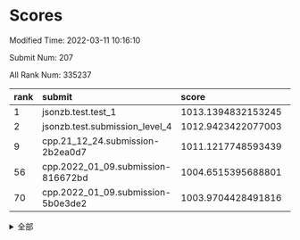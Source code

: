 # Scores

Modified Time: 2022-03-11 10:16:10

Submit Num: 207

All Rank Num: 335237

| rank |               submit               |       score        |       sigma        | pk_num |
| :--- | :--------------------------------- | :----------------- | :----------------- | :----- |
| 1    | jsonzb.test.test_1                 | 1013.1394832153245 | 0.8150302934214032 | 6473   |
| 2    | jsonzb.test.submission_level_4     | 1012.9423422077003 | 0.7952064098308711 | 6478   |
| 9    | cpp.21_12_24.submission-2b2ea0d7   | 1011.1217748593439 | 0.7830188208428177 | 6476   |
| 56   | cpp.2022_01_09.submission-816672bd | 1004.6515395688801 | 0.7249574081540504 | 6474   |
| 70   | cpp.2022_01_09.submission-5b0e3de2 | 1003.9704428491816 | 0.7076702369915228 | 6479   |


<details>
<summary>全部</summary>

| rank |                 submit                 |       score        |       sigma        | pk_num |
| :--- | :------------------------------------- | :----------------- | :----------------- | :----- |
| 1    | jsonzb.test.test_1                     | 1013.1394832153245 | 0.8150302934214032 | 6473   |
| 2    | jsonzb.test.submission_level_4         | 1012.9423422077003 | 0.7952064098308711 | 6478   |
| 3    | gobigger.level_3.submission_level_3_17 | 1012.0762334064585 | 0.7905255615243862 | 6479   |
| 4    | gobigger.level_3.submission_level_3_23 | 1011.9264305591871 | 0.7758109805830984 | 6478   |
| 5    | gobigger.level_3.submission_level_3_43 | 1011.5523913964718 | 0.75947070729888   | 6477   |
| 6    | gobigger.level_3.submission_level_3_13 | 1011.4081822963429 | 0.7811174352142269 | 6483   |
| 7    | gobigger.level_3.submission_level_3_11 | 1011.4012629468202 | 0.7647434579473062 | 6481   |
| 8    | gobigger.level_3.submission_level_3_20 | 1011.3355258588319 | 0.7409202706047119 | 6474   |
| 9    | cpp.21_12_24.submission-2b2ea0d7       | 1011.1217748593439 | 0.7830188208428177 | 6476   |
| 10   | gobigger.level_3.submission_level_3_45 | 1011.1115735314204 | 0.7719182646166715 | 6480   |
| 11   | gobigger.level_3.submission_level_3_49 | 1011.0603199555521 | 0.7839939507831044 | 6479   |
| 12   | gobigger.level_3.submission_level_3_30 | 1011.0299609791167 | 0.7599684752583629 | 6485   |
| 13   | gobigger.level_3.submission_level_3_36 | 1011.0050701916364 | 0.7657462982311742 | 6478   |
| 14   | gobigger.level_3.submission_level_3_14 | 1010.9548534423644 | 0.7816640350639519 | 6484   |
| 15   | gobigger.level_3.submission_level_3_7  | 1010.714089376033  | 0.7729947164715478 | 6479   |
| 16   | gobigger.level_3.submission_level_3_40 | 1010.5896593816434 | 0.7596280439710242 | 6477   |
| 17   | gobigger.level_3.submission_level_3_9  | 1010.5648384647574 | 0.7546497641760579 | 6476   |
| 18   | gobigger.level_3.submission_level_3_46 | 1010.472427722871  | 0.7682578536169464 | 6482   |
| 19   | gobigger.level_3.submission_level_3_29 | 1010.4240740200843 | 0.7539031072903783 | 6481   |
| 20   | gobigger.level_3.submission_level_3_5  | 1010.4026845645456 | 0.7436516263729062 | 6478   |
| 21   | gobigger.level_3.submission_level_3_25 | 1010.3267711461093 | 0.7711717463119829 | 6474   |
| 22   | gobigger.level_3.submission_level_3_42 | 1010.3053650004603 | 0.7567891392873355 | 6478   |
| 23   | gobigger.level_3.submission_level_3_24 | 1010.2120628577721 | 0.7536374001201162 | 6473   |
| 24   | gobigger.level_3.submission_level_3_44 | 1010.1759743938507 | 0.762573909571075  | 6478   |
| 25   | gobigger.level_3.submission_level_3_16 | 1010.1646314734786 | 0.7595062562787023 | 6477   |
| 26   | gobigger.level_3.submission_level_3_39 | 1010.1543501557501 | 0.7743270982806155 | 6480   |
| 27   | gobigger.level_3.submission_level_3_8  | 1010.1531306938648 | 0.7378357521207474 | 6476   |
| 28   | gobigger.level_3.submission_level_3_33 | 1010.1420220378606 | 0.7761073703067856 | 6478   |
| 29   | gobigger.level_3.submission_level_3_22 | 1010.1092865040197 | 0.7526210751806826 | 6477   |
| 30   | gobigger.level_3.submission_level_3_41 | 1010.0680392203208 | 0.7654122323543174 | 6478   |
| 31   | gobigger.level_3.submission_level_3_19 | 1009.8671954194225 | 0.7541079720184886 | 6481   |
| 32   | gobigger.level_3.submission_level_3_18 | 1009.7292331756834 | 0.7435463358486156 | 6478   |
| 33   | gobigger.level_3.submission_level_3_34 | 1009.7055068605049 | 0.755280827921701  | 6478   |
| 34   | gobigger.level_3.submission_level_3_10 | 1009.627595722418  | 0.7419440479641222 | 6475   |
| 35   | gobigger.level_3.submission_level_3_38 | 1009.583424556487  | 0.7497317771334301 | 6483   |
| 36   | gobigger.level_3.submission_level_3_0  | 1009.5643952566284 | 0.7549463010647064 | 6477   |
| 37   | gobigger.level_3.submission_level_3_6  | 1009.5209127899556 | 0.7630708192025251 | 6477   |
| 38   | gobigger.level_3.submission_level_3_2  | 1009.491734576934  | 0.7439470593645656 | 6482   |
| 39   | gobigger.level_3.submission_level_3_28 | 1009.4744219273272 | 0.755934852974757  | 6482   |
| 40   | gobigger.level_3.submission_level_3_31 | 1009.4605702962673 | 0.7720684782420156 | 6479   |
| 41   | gobigger.level_3.submission_level_3_37 | 1009.2907245455016 | 0.7667766961038863 | 6481   |
| 42   | gobigger.level_3.submission_level_3_1  | 1009.2716831600251 | 0.7525085006129167 | 6477   |
| 43   | gobigger.level_3.submission_level_3_26 | 1009.2685647690462 | 0.7447585532606443 | 6474   |
| 44   | gobigger.level_3.submission_level_3_27 | 1009.2652407845897 | 0.76566060409169   | 6477   |
| 45   | gobigger.level_3.submission_level_3_48 | 1009.2563495287709 | 0.7643299892188447 | 6473   |
| 46   | gobigger.level_3.submission_level_3_35 | 1009.1790910921744 | 0.7269138254145726 | 6474   |
| 47   | gobigger.level_3.submission_level_3_3  | 1009.1766694858496 | 0.7391697033418275 | 6477   |
| 48   | gobigger.level_3.submission_level_3_32 | 1009.1415804111899 | 0.7386698484093526 | 6476   |
| 49   | gobigger.level_3.submission_level_3_15 | 1009.1022790982464 | 0.7428012078298402 | 6484   |
| 50   | gobigger.level_3.submission_level_3_4  | 1009.097481808535  | 0.7442063764778151 | 6476   |
| 51   | gobigger.level_3.submission_level_3_21 | 1009.0722827372393 | 0.7647558003000458 | 6478   |
| 52   | gobigger.level_3.submission_level_3_12 | 1008.9039663526345 | 0.7331171988496932 | 6474   |
| 53   | gobigger.level_3.submission_level_3_47 | 1008.7457827705721 | 0.7410330791463168 | 6477   |
| 54   | gobigger.level_1.submission_level_1_30 | 1004.8874530415802 | 0.7379604949766435 | 6475   |
| 55   | gobigger.level_1.submission_level_1_29 | 1004.8033923250076 | 0.7406983374227666 | 6478   |
| 56   | cpp.2022_01_09.submission-816672bd     | 1004.6515395688801 | 0.7249574081540504 | 6474   |
| 57   | gobigger.level_1.submission_level_1_26 | 1004.5493902564316 | 0.7086041377185535 | 6474   |
| 58   | gobigger.level_1.submission_level_1_9  | 1004.4788477032604 | 0.7233161565543632 | 6476   |
| 59   | gobigger.level_1.submission_level_1_1  | 1004.47491433014   | 0.7337440202608244 | 6482   |
| 60   | gobigger.level_1.submission_level_1_21 | 1004.4549429167479 | 0.7208482858488922 | 6478   |
| 61   | gobigger.level_1.submission_level_1_15 | 1004.4361725868872 | 0.7290953895174879 | 6477   |
| 62   | gobigger.level_1.submission_level_1_35 | 1004.2957978166587 | 0.7256536013008029 | 6475   |
| 63   | gobigger.level_1.submission_level_1_45 | 1004.2382196074609 | 0.7201680196116085 | 6475   |
| 64   | gobigger.level_1.submission_level_1_18 | 1004.1899375177848 | 0.7207096233854561 | 6481   |
| 65   | gobigger.level_1.submission_level_1_17 | 1004.1790757212384 | 0.7349142637287134 | 6479   |
| 66   | gobigger.level_1.submission_level_1_3  | 1004.1577215065879 | 0.7169272856751683 | 6475   |
| 67   | gobigger.level_1.submission_level_1_34 | 1004.1429542293151 | 0.7049967636855121 | 6480   |
| 68   | gobigger.level_1.submission_level_1_44 | 1004.0998442112485 | 0.726562407593226  | 6479   |
| 69   | gobigger.level_1.submission_level_1_2  | 1004.0736286114802 | 0.7220676750885267 | 6476   |
| 70   | cpp.2022_01_09.submission-5b0e3de2     | 1003.9704428491816 | 0.7076702369915228 | 6479   |
| 71   | gobigger.level_1.submission_level_1_13 | 1003.8051356186094 | 0.7179953871965842 | 6476   |
| 72   | gobigger.level_1.submission_level_1_33 | 1003.7405556408622 | 0.7145631941673595 | 6476   |
| 73   | gobigger.level_1.submission_level_1_0  | 1003.7401871490291 | 0.7247453347979264 | 6474   |
| 74   | gobigger.level_1.submission_level_1_32 | 1003.7232275184107 | 0.7365934617066237 | 6480   |
| 75   | gobigger.level_1.submission_level_1_46 | 1003.7086964167564 | 0.719924389726183  | 6476   |
| 76   | gobigger.level_1.submission_level_1_7  | 1003.6811457646638 | 0.7099847686345713 | 6475   |
| 77   | gobigger.level_1.submission_level_1_31 | 1003.6414651344276 | 0.7072573315876809 | 6478   |
| 78   | gobigger.level_1.submission_level_1_49 | 1003.6364359229605 | 0.7045624435389675 | 6480   |
| 79   | gobigger.level_1.submission_level_1_8  | 1003.556046956709  | 0.7151717157254088 | 6476   |
| 80   | gobigger.level_1.submission_level_1_14 | 1003.5527726014217 | 0.7137663283491841 | 6480   |
| 81   | gobigger.level_1.submission_level_1_42 | 1003.4924647252641 | 0.7289081221639951 | 6479   |
| 82   | gobigger.level_1.submission_level_1_27 | 1003.469251870298  | 0.7218720699928707 | 6478   |
| 83   | gobigger.level_1.submission_level_1_4  | 1003.4090248774205 | 0.726289770240882  | 6481   |
| 84   | gobigger.level_1.submission_level_1_11 | 1003.3888219095305 | 0.7143850642843544 | 6481   |
| 85   | gobigger.level_1.submission_level_1_19 | 1003.3797460704134 | 0.7225952792393434 | 6483   |
| 86   | gobigger.level_1.submission_level_1_48 | 1003.334839754487  | 0.7086353624072717 | 6480   |
| 87   | gobigger.level_1.submission_level_1_37 | 1003.2556532463612 | 0.7156204642194542 | 6478   |
| 88   | gobigger.level_1.submission_level_1_22 | 1003.2196492056846 | 0.7221438389036202 | 6474   |
| 89   | gobigger.level_1.submission_level_1_6  | 1003.1557760679124 | 0.7120272628911326 | 6477   |
| 90   | gobigger.level_1.submission_level_1_28 | 1003.1328325218129 | 0.7257287976437905 | 6478   |
| 91   | gobigger.level_1.submission_level_1_25 | 1003.1147657715968 | 0.7153540893351173 | 6480   |
| 92   | gobigger.level_1.submission_level_1_23 | 1003.0739565794164 | 0.7192854614429067 | 6476   |
| 93   | gobigger.level_1.submission_level_1_24 | 1002.9933516938297 | 0.7249972641254953 | 6480   |
| 94   | gobigger.level_1.submission_level_1_36 | 1002.9259281230368 | 0.7095258685330836 | 6478   |
| 95   | gobigger.level_1.submission_level_1_41 | 1002.9066022548004 | 0.7215093244183387 | 6475   |
| 96   | gobigger.level_1.submission_level_1_10 | 1002.5491709165349 | 0.7125317994005479 | 6469   |
| 97   | gobigger.level_1.submission_level_1_47 | 1002.5020862090525 | 0.7196777434630381 | 6475   |
| 98   | gobigger.level_1.submission_level_1_5  | 1002.4575724229119 | 0.7133383213335874 | 6478   |
| 99   | gobigger.level_1.submission_level_1_43 | 1002.4387527549864 | 0.7151478182904689 | 6479   |
| 100  | gobigger.level_1.submission_level_1_20 | 1002.3667283884123 | 0.7099636897936504 | 6476   |
| 101  | gobigger.level_1.submission_level_1_16 | 1002.312849161476  | 0.7156280667146055 | 6478   |
| 102  | gobigger.level_1.submission_level_1_38 | 1002.2309058034251 | 0.7184523734206034 | 6479   |
| 103  | gobigger.level_1.submission_level_1_40 | 1001.7773449104725 | 0.7122688921914564 | 6477   |
| 104  | gobigger.level_1.submission_level_1_39 | 1001.6734965290651 | 0.7140893687251627 | 6483   |
| 105  | gobigger.level_1.submission_level_1_12 | 1001.3628116701957 | 0.7145786587644151 | 6482   |
| 106  | gobigger.random.submission_random_29   | 997.0822442578674  | 0.7066141143346749 | 6479   |
| 107  | gobigger.random.submission_random_45   | 996.9803221774076  | 0.7089620446237918 | 6475   |
| 108  | gobigger.random.submission_random_47   | 996.8720652028118  | 0.7161393780019132 | 6477   |
| 109  | gobigger.random.submission_random_33   | 996.806464484122   | 0.7311886318883328 | 6481   |
| 110  | gobigger.random.submission_random_30   | 996.7885000342666  | 0.7141065384633747 | 6480   |
| 111  | gobigger.random.submission_random_41   | 996.7830672653256  | 0.7252923933115686 | 6479   |
| 112  | gobigger.random.submission_random_2    | 996.6978255501979  | 0.7114789528631799 | 6477   |
| 113  | gobigger.random.submission_random_13   | 996.6013572744356  | 0.7084244215037516 | 6471   |
| 114  | gobigger.random.submission_random_42   | 996.4955821956419  | 0.7184774741193896 | 6476   |
| 115  | gobigger.random.submission_random_15   | 996.4493256841463  | 0.7131500388547705 | 6477   |
| 116  | gobigger.random.submission_random_34   | 996.4195457682671  | 0.7110233957478493 | 6480   |
| 117  | gobigger.random.submission_random_11   | 996.3529018511513  | 0.7072647177897269 | 6483   |
| 118  | gobigger.random.submission_random_14   | 996.3102268444982  | 0.7243703538509941 | 6484   |
| 119  | gobigger.random.submission_random_25   | 996.3025737666746  | 0.7090207822232562 | 6481   |
| 120  | gobigger.random.submission_random_20   | 996.2329319257257  | 0.7082444004837428 | 6480   |
| 121  | gobigger.random.submission_random_43   | 996.1863161674232  | 0.7228055728893011 | 6480   |
| 122  | gobigger.random.submission_random_27   | 996.1803247038439  | 0.7096481293011898 | 6475   |
| 123  | gobigger.random.submission_random_40   | 996.1762929347691  | 0.7254738899038728 | 6480   |
| 124  | gobigger.random.submission_random_26   | 996.1658415188691  | 0.7255117588174599 | 6479   |
| 125  | gobigger.random.submission_random_22   | 996.1475136710767  | 0.7119076742485996 | 6473   |
| 126  | gobigger.random.submission_random_17   | 996.1396584072119  | 0.7056933785994164 | 6474   |
| 127  | gobigger.random.submission_random_0    | 996.1060394125841  | 0.7104090825460153 | 6478   |
| 128  | gobigger.random.submission_random_23   | 996.078970013523   | 0.7137266679446777 | 6479   |
| 129  | gobigger.random.submission_random_35   | 996.0581307543589  | 0.7053016087706274 | 6478   |
| 130  | gobigger.random.submission_random_5    | 995.9973904714858  | 0.7103912869700226 | 6472   |
| 131  | gobigger.random.submission_random_28   | 995.9906302905284  | 0.715373252568033  | 6479   |
| 132  | gobigger.random.submission_random_12   | 995.9558799779086  | 0.7151144597636269 | 6479   |
| 133  | gobigger.random.submission_random_38   | 995.9496832905094  | 0.7143490610398663 | 6478   |
| 134  | gobigger.random.submission_random_8    | 995.9475722813598  | 0.6938118127341483 | 6480   |
| 135  | gobigger.random.submission_random_48   | 995.9463004905608  | 0.7065061426271906 | 6478   |
| 136  | gobigger.random.submission_random_6    | 995.898104624945   | 0.7262076053042946 | 6480   |
| 137  | gobigger.random.submission_random_31   | 995.8091404140498  | 0.7051010024359228 | 6477   |
| 138  | gobigger.random.submission_random_49   | 995.7793626597381  | 0.7132700588776961 | 6471   |
| 139  | gobigger.random.submission_random_3    | 995.7616248787008  | 0.7100463727718576 | 6476   |
| 140  | gobigger.random.submission_random_18   | 995.6292596465701  | 0.7150378060476859 | 6474   |
| 141  | gobigger.random.submission_random_44   | 995.593384034475   | 0.7031445638913639 | 6479   |
| 142  | gobigger.random.submission_random_24   | 995.5645668364864  | 0.7280330714436775 | 6483   |
| 143  | gobigger.random.submission_random_19   | 995.5032791686184  | 0.712980302953046  | 6482   |
| 144  | gobigger.random.submission_random_21   | 995.404071409356   | 0.7221505221749184 | 6478   |
| 145  | gobigger.random.submission_random_16   | 995.3836335330004  | 0.7198997937057893 | 6479   |
| 146  | gobigger.random.submission_random_9    | 995.2438218651143  | 0.7062849685628331 | 6478   |
| 147  | gobigger.random.submission_random_46   | 995.1970224530678  | 0.7052773324917782 | 6480   |
| 148  | gobigger.random.submission_random_4    | 995.1145671542464  | 0.7137724508462978 | 6480   |
| 149  | gobigger.random.submission_random_7    | 995.0775459813533  | 0.7120658879906845 | 6477   |
| 150  | gobigger.random.submission_random_36   | 995.0268127326868  | 0.7125876757421025 | 6475   |
| 151  | gobigger.random.submission_random_39   | 995.0041753311666  | 0.7232647238499721 | 6476   |
| 152  | gobigger.random.submission_random_10   | 994.9730082447705  | 0.7267486861079324 | 6476   |
| 153  | gobigger.random.submission_random_32   | 994.971735655397   | 0.7137762932033923 | 6480   |
| 154  | gobigger.random.submission_random_37   | 994.9108899303811  | 0.7075056541681786 | 6472   |
| 155  | gobigger.random.submission_random_1    | 994.4543998281291  | 0.7291207143905757 | 6480   |
| 156  | gobigger.level_2.submission_level_2_20 | 993.8727994427151  | 0.7415784197034306 | 6476   |
| 157  | gobigger.level_2.submission_level_2_48 | 993.4543280585217  | 0.7384627648500149 | 6480   |
| 158  | gobigger.level_2.submission_level_2_10 | 993.3677813426106  | 0.7353994301820782 | 6480   |
| 159  | gobigger.level_2.submission_level_2_36 | 993.1930008948794  | 0.7425977686850217 | 6477   |
| 160  | gobigger.level_2.submission_level_2_30 | 993.0826803827983  | 0.7475666795517036 | 6482   |
| 161  | gobigger.level_2.submission_level_2_33 | 992.9610482955306  | 0.7409990309656171 | 6479   |
| 162  | gobigger.level_2.submission_level_2_38 | 992.9496831729659  | 0.7370331833287256 | 6477   |
| 163  | gobigger.level_2.submission_level_2_18 | 992.9376617010699  | 0.7153729516284386 | 6478   |
| 164  | gobigger.level_2.submission_level_2_17 | 992.9180111670101  | 0.7400586730249467 | 6483   |
| 165  | gobigger.level_2.submission_level_2_8  | 992.7348935700821  | 0.7423105643587414 | 6477   |
| 166  | gobigger.level_2.submission_level_2_27 | 992.7337470557852  | 0.7471752723180293 | 6478   |
| 167  | gobigger.level_2.submission_level_2_29 | 992.6875399756545  | 0.7302487067120605 | 6476   |
| 168  | gobigger.level_2.submission_level_2_21 | 992.6823704452862  | 0.7440334395787642 | 6478   |
| 169  | gobigger.level_2.submission_level_2_49 | 992.65067604395    | 0.7542532202567297 | 6477   |
| 170  | gobigger.level_2.submission_level_2_47 | 992.6232074924029  | 0.7380190944896221 | 6479   |
| 171  | gobigger.level_2.submission_level_2_31 | 992.5537066198323  | 0.7397754302603546 | 6478   |
| 172  | gobigger.level_2.submission_level_2_25 | 992.5170646566783  | 0.7540274017295405 | 6479   |
| 173  | gobigger.level_2.submission_level_2_4  | 992.5144871172502  | 0.7467629989803275 | 6479   |
| 174  | gobigger.level_2.submission_level_2_43 | 992.4441622837181  | 0.7461676166643596 | 6478   |
| 175  | gobigger.level_2.submission_level_2_3  | 992.3309434413734  | 0.7315823150312418 | 6476   |
| 176  | gobigger.level_2.submission_level_2_34 | 992.3295724323586  | 0.7551619306513241 | 6482   |
| 177  | gobigger.level_2.submission_level_2_9  | 992.0867079983612  | 0.7409237612211208 | 6479   |
| 178  | gobigger.level_2.submission_level_2_12 | 992.0401678120888  | 0.7301135952308698 | 6479   |
| 179  | gobigger.level_2.submission_level_2_16 | 992.0103254178877  | 0.7533843643036919 | 6475   |
| 180  | gobigger.level_2.submission_level_2_2  | 991.9752384602182  | 0.7356645666626126 | 6479   |
| 181  | gobigger.level_2.submission_level_2_19 | 991.9726297792996  | 0.7415375760123658 | 6480   |
| 182  | gobigger.level_2.submission_level_2_11 | 991.8694560031396  | 0.7381265291183422 | 6475   |
| 183  | gobigger.level_2.submission_level_2_5  | 991.8690909176821  | 0.7490492539534546 | 6478   |
| 184  | gobigger.level_2.submission_level_2_42 | 991.8672516842398  | 0.7442667284533133 | 6480   |
| 185  | gobigger.level_2.submission_level_2_41 | 991.8637728057225  | 0.7283261819769362 | 6483   |
| 186  | gobigger.level_2.submission_level_2_23 | 991.8635919951197  | 0.7618643197383608 | 6479   |
| 187  | gobigger.level_2.submission_level_2_45 | 991.8298160702521  | 0.7383748098091186 | 6480   |
| 188  | gobigger.level_2.submission_level_2_37 | 991.676596073658   | 0.7767833443734878 | 6481   |
| 189  | gobigger.level_2.submission_level_2_1  | 991.5812787549798  | 0.743139337964196  | 6469   |
| 190  | gobigger.level_2.submission_level_2_39 | 991.4626327544713  | 0.7395660243242597 | 6478   |
| 191  | gobigger.level_2.submission_level_2_40 | 991.3968925397845  | 0.7448884477036322 | 6478   |
| 192  | gobigger.level_2.submission_level_2_0  | 991.2721026581526  | 0.756304664971646  | 6476   |
| 193  | gobigger.level_2.submission_level_2_15 | 991.1797170479532  | 0.7510854121049996 | 6477   |
| 194  | gobigger.level_2.submission_level_2_35 | 991.0835792292322  | 0.7471792463476059 | 6477   |
| 195  | gobigger.level_2.submission_level_2_6  | 991.0740868831984  | 0.7531346650049958 | 6478   |
| 196  | gobigger.level_2.submission_level_2_7  | 991.070879094036   | 0.7344535664277179 | 6477   |
| 197  | gobigger.level_2.submission_level_2_22 | 991.0622707495135  | 0.768106069119167  | 6486   |
| 198  | gobigger.level_2.submission_level_2_24 | 991.0539522472752  | 0.739220963806895  | 6478   |
| 199  | gobigger.level_2.submission_level_2_28 | 990.8321656730873  | 0.7453297500519772 | 6478   |
| 200  | gobigger.level_2.submission_level_2_46 | 990.8035796141124  | 0.7558656328396778 | 6481   |
| 201  | gobigger.level_2.submission_level_2_13 | 990.735096047954   | 0.7528740129431964 | 6481   |
| 202  | gobigger.level_2.submission_level_2_14 | 990.5733511929916  | 0.7477312822386063 | 6476   |
| 203  | gobigger.level_2.submission_level_2_26 | 989.9908904931976  | 0.7721431453330831 | 6477   |
| 204  | gobigger.level_2.submission_level_2_32 | 989.6806077631562  | 0.7796218114816167 | 6480   |
| 205  | gobigger.level_2.submission_level_2_44 | 989.3610830951881  | 0.7685980625785603 | 6483   |
| 206  | gobigger.none.submission_none_1        | 978.7215869243569  | 1.2861175279804051 | 6477   |
| 207  | gobigger.none.submission_none_0        | 976.5547504599758  | 1.375500460880188  | 6477   |

</details>